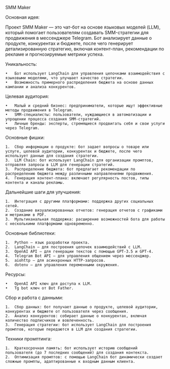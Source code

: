SMM Maker

Основная идея:

Проект SMM Maker  — это чат-бот на основе языковых моделей (LLM), который помогает пользователям создавать SMM-стратегии для продвижения в мессенджере Telegram. Бот анализирует данные о продукте, конкурентах и бюджете, после чего генерирует детализированную стратегию, включая контент-план, рекомендации по рекламе и прогнозируемые метрики успеха.

Уникальность:

	•	Бот использует LangChain для управления цепочками взаимодействия с языковыми моделями, что улучшает качество стратегии.
	•	Возможность примерного распределения бюджета на основе данных кампании и анализа конкурентов.

Целевая аудитория:

	•	Малый и средний бизнес: предприниматели, которые ищут эффективные методы продвижения в Telegram.
	•	SMM-специалисты: пользователи, нуждающиеся в автоматизации и упрощении процесса создания SMM-стратегий.
	•	Личные бренды: эксперты, стремящиеся продвигать себя и свои услуги через Telegram.

Основные фишки:

	1.	Сбор информации о продукте: бот задает вопросы о товаре или услуге, целевой аудитории, конкурентах и бюджете, после чего использует данные для создания стратегии.
	3.	LLM Chain: бот использует LangChain для организации промптов, отправляя запросы в LLM для генерации стратегий.
	3.	Распределение бюджета: бот предлагает рекомендации по распределению бюджета между различными направлениями продвижения.
	4.	Генерация контент-плана: включает регулярность постов, типы контента и каналы рекламы.

Дальнейшие шаги для улучшения:

	1.	Интеграция с другими платформами: поддержка других социальных сетей.
	2.	Создание визуализированных отчетов: генерация отчетов с графиками и метриками в PDF.
	3.	Мультиканальная поддержка: расширение возможностей бота для работы с несколькими платформами одновременно.


Основные библиотеки:

	1.	Python — язык разработки проекта.
	2.	LangChain — для построения цепочек взаимодействий с LLM.
	3.	OpenAI API — для генерации текстов с помощью GPT-3.5 и GPT-4.
	4.	Telegram Bot API — для управления общением через мессенджер.
	5.	aiohttp — для асинхронных HTTP-запросов.
	6.	dotenv — для управления переменными окружения.

Ресурсы:

	•	OpenAI API ключ для доступа к LLM.
    •	Tg bot ключ от Bot Father.


Сбор и работа с данными:

	1.	Сбор данных: бот получает данные о продукте, целевой аудитории, конкурентах и бюджете от пользователя через сообщения.
	2.	Анализ конкурентов: собирает данные о конкурентах, включая количество подписчиков и вовлеченность.
	3.	Генерация стратегии: бот использует LangChain для построения промптов, которые передаются в LLM для создания стратегии.

Техники промптинга:

	1.	Краткосрочная память: бот использует историю сообщений пользователя (до 7 последних сообщений) для создания контекста.
	2.	Оптимизация промптов: с помощью LangChain бот динамически создает сложные промпты, адаптированные к входным данным клиента.